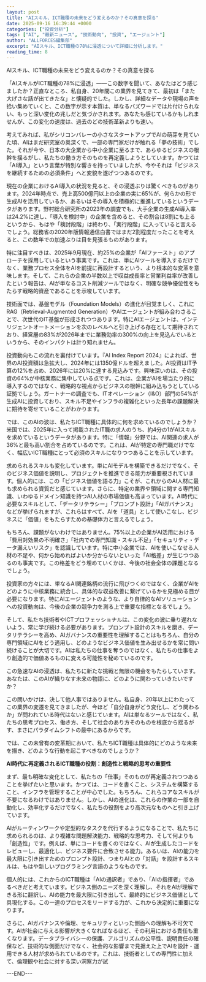 ```yaml
---
layout: post
title: "AIスキル、ICT職種の未来をどう変えるのか？その真意を探る"
date: 2025-09-16 16:39:44 +0000
categories: ["投資分析"]
tags: ["AI", "最新ニュース", "技術動向", "投資", "エージェント"]
author: "ALLFORCES編集部"
excerpt: "AIスキル、ICT職種の78%に浸透について詳細に分析します。"
reading_time: 8
---
```


AIスキル、ICT職種の未来をどう変えるのか？その真意を探る

「AIスキルがICT職種の78%に浸透」――この数字を聞いて、あなたはどう感じましたか？正直なところ、私自身、20年間この業界を見てきて、最初は「また大げさな話が出てきたな」と懐疑的でした。しかし、詳細なデータや現場の声を拾い集めていくと、この数字が示す本質は、単なるバズワードでは片付けられない、もっと深い変化の兆しだと気づかされます。あなたも感じているかもしれませんが、この変化の速度は、過去のどの技術革新よりも速い。

考えてみれば、私がシリコンバレーの小さなスタートアップでAIの萌芽を見ていた頃、AIはまだ研究室の奥深くで、一部の専門家だけが触れる「夢の技術」でした。それが今や、日本の大企業から中小企業に至るまで、あらゆるビジネスの根幹を揺るがし、私たちの働き方そのものを再定義しようとしています。かつては「AI導入」という言葉が特別な響きを持っていましたが、今やそれは「ビジネスを継続するための必須条件」へと変貌を遂げつつあるのです。

現在の企業におけるAI導入の状況を見ると、その浸透ぶりは驚くべきものがあります。2024年時点で、売上高500億円以上の企業の実に65%が、何らかの形で生成AIを活用しているか、あるいはその導入を積極的に推進しているというデータがあります。野村総合研究所の2023年の調査でも、大手企業の生成AI導入率は24.2%に達し、「導入を検討中」の企業を含めると、その割合は8割にも上るというから、もはや「検討段階」は終わり、「実行段階」に入っていると言えるでしょう。総務省の2020年版情報通信白書ではまだ2割程度だったことを考えると、この数年での加速ぶりは目を見張るものがあります。

特に注目すべきは、2025年9月現在、約25%の企業が「AIファースト」のアプローチを採用しているという事実です。これは、単にAIツールを導入するだけでなく、業務プロセス全体をAIを前提に再設計するという、より根本的な変革を意味します。そして、これらの企業の半数以上で収益成長率と営業利益率が改善したという報告は、AIが単なるコスト削減ツールではなく、明確な競争優位性をもたらす戦略的資産であることを示唆しています。

技術面では、基盤モデル（Foundation Models）の進化が目覚ましく、これにRAG（Retrieval-Augmented Generation）やAIエージェントが組み合わさることで、次世代のIT基盤が形成されつつあります。特にAIエージェントは、インテリジェントオートメーションを次のレベルへと引き上げる存在として期待されており、経営層の83%が2026年までに業務効率の300%の向上を見込んでいるというから、そのインパクトは計り知れません。

投資動向もこの流れを裏付けています。『AI Index Report 2024』によれば、世界のAI投資額は急拡大し、2024年には1350億ドルを超えました。AI投資はIT予算の12%を占め、2026年には20%に達する見込みです。興味深いのは、その投資の64%が中核業務に集中している点です。これは、企業がAIを場当たり的に導入するのではなく、戦略的な視点からビジネスの根幹に組み込もうとしている証拠でしょう。ガートナーの調査でも、ITオペレーション（I&O）部門の54%が生成AIに投資しており、スキル不足やインフラの複雑化といった長年の課題解決に期待を寄せていることがわかります。

では、このAIの波は、私たちICT職種に具体的に何を求めているのでしょうか？米国では、2025年に入って掲載されたIT職の求人のうち、約4分の1がAIスキルを求めているというデータがあります。特に「情報」分野では、AI関連の求人が36%と最も高い割合を占めているのです。これは、AIが特定の専門職だけでなく、幅広いICT職種にとって必須のスキルになりつつあることを示しています。

求められるスキルも変化しています。単にAIモデルを構築できるだけでなく、そのビジネス価値を説明し、プロジェクトを推進できる能力が重要視されています。個人的には、この「ビジネス価値を語る力」こそが、これからのAI人材に最も求められる資質だと感じています。さらに、特定の業界や領域に関する専門知識、いわゆるドメイン知識を持つAI人材の市場価値も高まっています。AI時代に必要なスキルとして、「データリテラシー」「プロンプト設計」「AIガバナンス」などが挙げられますが、これらはすべて、AIを「道具」として使いこなし、ビジネスに「価値」をもたらすための基礎体力と言えるでしょう。

もちろん、課題がないわけではありません。75%以上の企業がAI活用における「費用対効果の不明確さ」「社内での専門知識・スキル不足」「セキュリティ・データ漏えいリスク」を認識しています。特に中小企業では、AIを使いこなせる人材の不足や、何から始めればよいか分からないといった「AI格差」が生じつつあるのも事実です。この格差をどう埋めていくかは、今後の社会全体の課題となるでしょう。

投資家の方々には、単なるAI関連銘柄の流行に飛びつくのではなく、企業がAIをどのように中核業務に統合し、具体的な収益改善に繋げているかを見極める目が必要になります。特にAIエージェントのような、より自律的なAIソリューションへの投資動向は、今後の企業の競争力を測る上で重要な指標となるでしょう。

そして、私たち技術者やICTプロフェッショナルは、この変化の波に乗り遅れないよう、常に学び続ける必要があります。プロンプト設計のスキルを磨き、データリテラシーを高め、AIガバナンスの重要性を理解することはもちろん、自分の専門領域にAIをどう適用し、どのようなビジネス価値を生み出せるかを常に問い続けることが大切です。AIは私たちの仕事を奪うのではなく、私たちの仕事をより創造的で価値あるものに変える可能性を秘めているのです。

この急速なAIの浸透は、私たちに新たな挑戦と無限の機会をもたらしています。あなたは、このAIが織りなす未来の物語に、どのように関わっていきたいですか？

この問いかけは、決して他人事ではありません。私自身、20年以上にわたってこの業界の変遷を見てきましたが、今ほど「自分自身がどう変化し、どう関わるか」が問われている時代はないと感じています。AIは単なるツールではなく、私たちの思考プロセス、働き方、そして社会のあり方そのものを根底から揺るがす、まさにパラダイムシフトの最中にあるからです。

では、この未曾有の変革期において、私たちICT職種は具体的にどのような未来を描き、どのような行動を起こすべきなのでしょうか？

**AI時代に再定義されるICT職種の役割：創造性と戦略的思考の重要性**

まず、最も明確な変化として、私たちの「仕事」そのものが再定義されつつあることを挙げたいと思います。かつては、コードを書くこと、システムを構築すること、インフラを管理することが中心でした。もちろん、これらコアなスキルが不要になるわけではありません。しかし、AIの進化は、これらの作業の一部を自動化し、効率化するだけでなく、私たちの役割をより高次元なものへと引き上げています。

AIがルーティンワークや定型的なタスクを代行するようになることで、私たちに求められるのは、より複雑な問題解決能力、戦略的な思考力、そして何よりも「創造性」です。例えば、単にコードを書くのではなく、AIが生成したコードをレビューし、最適化し、ビジネス要件に合致させる能力。あるいは、AIの能力を最大限に引き出すためのプロンプト設計、つまりAIとの「対話」を設計するスキルは、もはや新しいプログラミング言語のようなものです。

個人的には、これからのICT職種は「AIの通訳者」であり、「AIの指揮者」であるべきだと考えています。ビジネス側のニーズを深く理解し、それをAIが理解できる形に翻訳し、AIの能力を最大限に引き出して、最終的にビジネス価値として具現化する。この一連のプロセスをリードする力が、これから決定的に重要になります。

さらに、AIガバナンスや倫理、セキュリティといった側面への理解も不可欠です。AIが社会に与える影響が大きくなればなるほど、その利用における責任も重くなります。データプライバシーの保護、アルゴリズムの公平性、説明責任の確保など、技術的な側面だけでなく、社会的な影響まで見据えた上でAIを設計・運用できる人材が求められているのです。これは、技術者としての専門性に加えて、倫理観や社会に対する深い洞察力が試

---END---